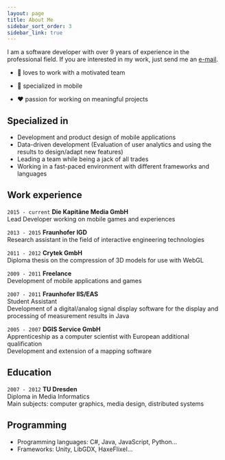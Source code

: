 ```yaml
---
layout: page
title: About Me
sidebar_sort_order: 3
sidebar_link: true
---
```


I am a software developer with over 9 years of experience in the professional field. If you are interested in my work, just send me an <a href="mailto:mail@stefanwagner.dev">e-mail</a>.

* 👥 loves to work with a motivated team

* 📱 specialized in mobile

* ❤️ passion for working on meaningful projects

## Specialized in
* Development and product design of mobile applications
* Data-driven development (Evaluation of user analytics and using the results to design/adapt new features)
* Leading a team while being a jack of all trades
* Working in a fast-paced environment with different frameworks and languages 

## Work experience
`2015 - current` __Die Kapitäne Media GmbH__  
Lead Developer working on mobile games and experiences

`2013 - 2015` __Fraunhofer IGD__  
Research assistant in the field of interactive engineering technologies 

`2011 - 2012` __Crytek GmbH__  
Diploma thesis on the compression of 3D models for use with WebGL 

`2009 - 2011` __Freelance__  
Development of mobile applications and games 

`2007 - 2011` __Fraunhofer IIS/EAS__  
Student Assistant  
Development of a digital/analog signal display software for the display and processing of measurement results in Java

`2005 - 2007` __DGIS Service GmbH__  
Apprenticeship as a computer scientist with European additional qualification  
Development and extension of a mapping software 

## Education
`2007 - 2012` __TU Dresden__  
Diploma in Media Informatics  
Main subjects: computer graphics, media design, distributed systems 

## Programming
* Programming languages: C#, Java, JavaScript, Python...
* Frameworks: Unity, LibGDX, HaxeFlixel...
